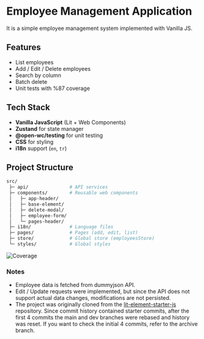 # Employee Management Application

It is a simple employee management system implemented with Vanilla JS.

## Features

- List employees
- Add / Edit / Delete employees
- Search by column
- Batch delete
- Unit tests with %87 coverage

## Tech Stack

- **Vanilla JavaScript** (Lit + Web Components)
- **Zustand** for state manager
- **@open-wc/testing** for unit testing
- **CSS** for styling
- **i18n** support (`en`, `tr`)

## Project Structure

```bash
src/
 ├─ api/               # API services
 ├─ components/        # Reusable web components
 │   ├─ app-header/
 │   ├─ base-element/
 │   ├─ delete-modal/
 │   ├─ employee-form/
 │   └─ pages-header/
 ├─ i18n/              # Language files
 ├─ pages/             # Pages (add, edit, list)
 ├─ store/             # Global store (employeesStore)
 └─ styles/            # Global styles
```

![Coverage](https://img.shields.io/badge/coverage-87%25-brightgreen)

### Notes

- Employee data is fetched from dummyjson API.
- Edit / Update requests were implemented, but since the API does not support actual data changes, modifications are not persisted.
- The project was originally cloned from the [lit-element-starter-js](https://github.com/lit/lit-element-starter-js) repository. Since commit history contained starter commits, after the first 4 commits the main and dev branches were rebased and history was reset. If you want to check the initial 4 commits, refer to the archive branch.
